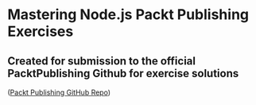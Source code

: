 # Mastering Node.js Packt Publishing Exercises
## Created for submission to the official PacktPublishing Github for exercise solutions

([Packt Publishing GitHub Repo](https://github.com/PacktPublishing/Node.js-Design-Patterns-Third-Edition/wiki/Node.js-Design-Patterns-Third-Edition---Exercise-Solutions))